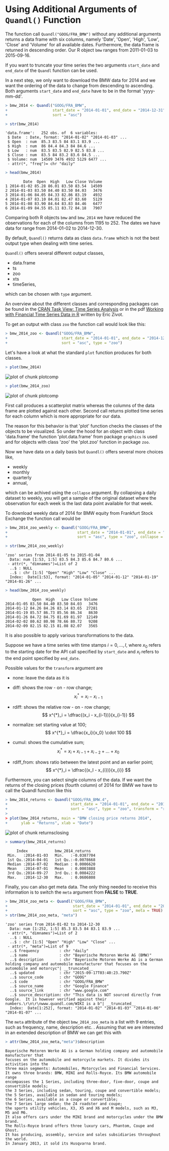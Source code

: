 



# Using Additional Arguments of `Quandl()` Function

The function call `Quandl("GOOG/FRA_BMW")` without any additional arguments returns a data frame
with six columns, namely 'Date', 'Open', 'High', 'Low', 'Close' and 'Volume' for
all available dates. Furthermore, the data frame is returned in descending order.
Our R object `bmw` ranges from 2011-01-03 to 2015-09-16.

If you want to truncate your time series the two arguments `start_date` and `end_date`
of the `Quandl` function can be used.

In a next step, we only want to download the BMW data for 2014 and we want the ordering 
of the data to change from descending to ascending. 
Both arguments `start_date` and `end_date` have to be in the format 'yyyy-mm-dd'.


```r
> bmw_2014 <- Quandl("GOOG/FRA_BMW",
+                    start_date = "2014-01-01", end_date = "2014-12-31",
+                    sort = "asc")
```


```r
> str(bmw_2014)
```

```
'data.frame':	252 obs. of  6 variables:
 $ Date  : Date, format: "2014-01-02" "2014-01-03" ...
 $ Open  : num  85.3 83.5 84 83.1 83.9 ...
 $ High  : num  86 84.4 84.3 84 84.6 ...
 $ Low   : num  83.5 83.5 82.9 82.5 83.8 ...
 $ Close : num  83.5 84 83.2 83.6 84.5 ...
 $ Volume: num  14509 3476 4932 5129 6477 ...
 - attr(*, "freq")= chr "daily"
```


```r
> head(bmw_2014)
```

```
        Date  Open  High   Low Close Volume
1 2014-01-02 85.28 86.01 83.50 83.54  14509
2 2014-01-03 83.50 84.40 83.50 84.03   3476
3 2014-01-06 84.05 84.33 82.86 83.19   4932
4 2014-01-07 83.10 84.01 82.47 83.60   5129
5 2014-01-08 83.90 84.64 83.83 84.46   6477
6 2014-01-09 84.55 85.11 83.72 84.18   7907
```

Comparing both R objects `bmw` and `bmw_2014` we have reduced the observations for each 
of the columns from 1195 to 252.
The dates we have data for range from 2014-01-02 to 2014-12-30.

By default, `Quandl()` returns data as class `data.frame` which is not the best
output type when dealing with time series.

`Quandl()` offers several different output classes,

* data.frame
* ts
* zoo
* xts
* timeSeries,

which can be chosen with `type` argument.

An overview about the different classes and corresponding packages can be found in the 
[CRAN Task View: Time Series Analysis](https://cran.r-project.org/web/views/TimeSeries.html) or
in the pdf [Working with Financial Time Series Data in R](http://faculty.washington.edu/ezivot/econ424/Working%20with%20Time%20Series%20Data%20in%20R.pdf) written by Eric Zivot.

To get an output with class `zoo` the function call would look like this:

```r
> bmw_2014_zoo <- Quandl("GOOG/FRA_BMW",
+                        start_date = "2014-01-01", end_date = "2014-12-31",
+                        sort = "asc", type = "zoo")
```

Let's have a look at what the standard `plot` function produces for both classes.

```r
> plot(bmw_2014)
```

<img src="figure/plotcomp-1.png" title="plot of chunk plotcomp" alt="plot of chunk plotcomp" style="display: block; margin: auto;" />

```r
> plot(bmw_2014_zoo)
```

<img src="figure/plotcomp-2.png" title="plot of chunk plotcomp" alt="plot of chunk plotcomp" style="display: block; margin: auto;" />

First call produces a scatterplot matrix whereas the columns of the data frame are plotted against each other.
Second call returns plotted time series for each column which is more appropriate for our data.

The reason for this behavior is that 'plot' function checks the classes of the objects to be visualized. 
So under the hood for an object with class 'data.frame' the function 'plot.data.frame' from package `graphics` is used
and for objects with class 'zoo' the 'plot.zoo' function in package `zoo`.

Now we have data on a daily basis but `Quandl()` offers several more choices like,

* weekly
* monthly
* quarterly 
* annual,

which can be achived using the `collapse` argument.
By collapsing a daily dataset to weekly,
you will get a sample of the original dataset where the observation for each week
is the last data point available for that week.

To download weekly data of 2014 for BMW equity from Frankfurt Stock Exchange
the function call would be

```r
> bmw_2014_zoo_weekly <- Quandl("GOOG/FRA_BMW",
+                               start_date = "2014-01-01", end_date = "2014-12-31",
+                               sort = "asc", type = "zoo", collapse = "weekly")
```


```r
> str(bmw_2014_zoo_weekly)
```

```
'zoo' series from 2014-01-05 to 2015-01-04
  Data: num [1:53, 1:5] 83.5 84.3 85.6 84.7 80.6 ...
 - attr(*, "dimnames")=List of 2
  ..$ : NULL
  ..$ : chr [1:5] "Open" "High" "Low" "Close" ...
  Index:  Date[1:53], format: "2014-01-05" "2014-01-12" "2014-01-19" "2014-01-26" ...
```


```r
> head(bmw_2014_zoo_weekly)
```

```
            Open  High   Low Close Volume
2014-01-05 83.50 84.40 83.50 84.03   3476
2014-01-12 84.26 84.26 83.14 83.65  27281
2014-01-19 85.57 86.73 85.56 86.34   8630
2014-01-26 84.72 84.75 81.69 81.97  12149
2014-02-02 80.62 80.98 78.66 80.72   9208
2014-02-09 82.15 82.15 81.08 82.07   3565
```

It is also possible to apply various transformations to the data.

Suppose we have a time series with time stamps $i = 0, \ldots, I$,
where $x_0$ refers to the starting date for the API call specified by `start_date`
and $x_I$ refers to the end point specified by `end_date`.

Possible values for the `transform` argument are

* none: leave the data as it is
* diff: shows the row - on - row change; 
  $$ 
    x^{*}_i = x_i - x_{i-1}
  $$
  
* rdiff: shows the relative row - on - row change; 
  $$ x^{*}_i = \dfrac{(x_i - x_{i-1})}{x_{i-1}} $$
  
* normalize: set starting value at 100; 
  $$ x^{*}_i = \dfrac{x_i}{x_0} \cdot 100 $$
  
* cumul: shows the cumulative sum; 
  $$ x^{*}_i =  x_i + x_{i-1} + x_{i-2} + \ldots + x_0 $$
  
* rdiff_from: shows ratio between the latest point and an earlier point; 
  $$ x^{*}_i = \dfrac{(x_I - x_{i})}{x_{i}} $$

Furthermore, you can select single columns of the data. 
If we want the returns of the closing prices (fourth column) of 2014 for BMW 
we have to call the Quandl function like this


```r
> bmw_2014_returns <- Quandl("GOOG/FRA_BMW.4",
+                            start_date = "2014-01-01", end_date = "2014-12-31",
+                            sort = "asc", type = "zoo", transform = "rdiff")
> 
> plot(bmw_2014_returns, main = "BMW closing price returns 2014",
+      ylab = "Returns", xlab = "Date")
```

<img src="figure/returnsclosing-1.png" title="plot of chunk returnsclosing" alt="plot of chunk returnsclosing" style="display: block; margin: auto;" />

```r
> summary(bmw_2014_returns)
```

```
     Index            bmw_2014_returns    
 Min.   :2014-01-03   Min.   :-0.0387704  
 1st Qu.:2014-04-01   1st Qu.:-0.0078668  
 Median :2014-07-02   Median : 0.0006620  
 Mean   :2014-07-01   Mean   : 0.0003888  
 3rd Qu.:2014-09-27   3rd Qu.: 0.0084222  
 Max.   :2014-12-30   Max.   : 0.0606808  
```

Finally, you can also get meta data. 
The only thing needed to receive this information is to switch the `meta` argument 
from **FALSE** to **TRUE**.


```r
> bmw_2014_zoo_meta <- Quandl("GOOG/FRA_BMW",
+                             start_date = "2014-01-01", end_date = "2014-12-31",
+                             sort = "asc", type = "zoo", meta = TRUE)
> str(bmw_2014_zoo_meta, "meta")
```

```
'zoo' series from 2014-01-02 to 2014-12-30
  Data: num [1:252, 1:5] 85.3 83.5 84 83.1 83.9 ...
 - attr(*, "dimnames")=List of 2
  ..$ : NULL
  ..$ : chr [1:5] "Open" "High" "Low" "Close" ...
 - attr(*, "meta")=List of 9
  ..$ frequency         : chr "daily"
  ..$ name              : chr "Bayerische Motoren Werke AG (BMW)"
  ..$ description       : chr "Bayerische Motoren Werke AG is a German holding company and automobile manufacturer that focuses on the automobile and motorcyc"| __truncated__
  ..$ updated           : chr "2015-09-17T03:40:23.790Z"
  ..$ source_code       : chr "GOOG"
  ..$ code              : chr "GOOG/FRA_BMW"
  ..$ source_name       : chr "Google Finance"
  ..$ source_link       : chr "www.google.com"
  ..$ source_description: chr "This data is NOT sourced directly from Google.  It is however verified against their numbers.\r\n\r\nwww.quandl.com/WIKI is a b"| __truncated__
  Index:  Date[1:252], format: "2014-01-02" "2014-01-03" "2014-01-06" "2014-01-07" ...
```

The `meta` attribute of the object `bmw_2014_zoo_meta` is a list with 9 entries, such as frequency, name, description etc. .
Assuming that we are interested in an extended description of BMW we can get this with


```r
> attr(bmw_2014_zoo_meta,"meta")$description
```


```
Bayerische Motoren Werke AG is a German holding company and automobile manufacturer that 
focuses on the automobile and motorcycle markets. It divides its activities into the
three main segments: Automobiles, Motorcycles and Financial Services.
It owns three brands: BMW, MINI and Rolls-Royce. Its BMW automobile range
encompasses the 1 Series, including three-door, five-door, coupe and convertible models;
the 3 Series, including sedan, touring, coupe and convertible models;
the 5 Series, available in sedan and touring models;
the 6 Series, available as a coupe or convertible;
the 7 Series large sedan; the Z4 roadster and coupe;
the sports utility vehicles, X3, X5 and X6 and M models, such as M3, M5 and M6.
It also offers cars under the MINI brand and motorcycles under the BMW brand.
The Rolls-Royce brand offers three luxury cars, Phantom, Coupe and Ghost.
It has producing, assembly, service and sales subsidiaries throughout the world.
In January 2013, it sold its Husqvarna brand.
```
